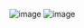 ![image](https://github.com/zakaria0101echifaouy/Problem-Solving-HackerRank/assets/108145379/01ad8cad-df01-4e90-80a4-2dc5fc5bc77e)
![image](https://github.com/zakaria0101echifaouy/Problem-Solving-HackerRank/assets/108145379/9c1b5176-7e63-46cb-a610-c3b236c660e2)

